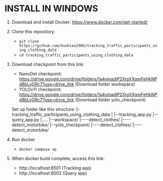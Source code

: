 # INSTALL IN WINDOWS
1. Download and install Docker: https://www.docker.com/get-started/
2. Clone this repository:
   - `git clone https://github.com/huuhieu2905/tracking_traffic_participants_using_clothing_data`
   - `cd tracking_traffic_participants_using_clothing_data`
3. Download checkpoint from this link:
   - NanoDet checkpoint: https://drive.google.com/drive/folders/1a4vinadjP2XigXXqmFeHkNPd8bLvGRc7?usp=drive_link (Download folder workspace)
   - YOLOv11 checkpoint: https://drive.google.com/drive/folders/1a4vinadjP2XigXXqmFeHkNPd8bLvGRc7?usp=drive_link (Download folder yolo_checkpoint)

   Set up folder like this structure:
   |-tracking_traffic_participants_using_clothing_data
   |
   |--tracking_app.py
   |--query_app.py
   |.....
   |--workspace/
   |----detect_clothes/
   |----detect_motorbike/
   |--yolo_checkpoint/
   |----detect_clothes/
   |----detect_motorbike/
   
4. Run docker
   - `docker compose up`
5. When docker build complete, access this link:
   - http://localhost:8501 (Tracking app)
   - http://localhost:8502 (Query app)
